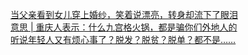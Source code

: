   
[当父亲看到女儿穿上婚纱，笑着说漂亮，转身却流下了眼泪](http://www.dianyue.me/archives/326/9zxdh9hlssyoeu1s/)  
[意思 | 重庆人表示：什么九宫格火锅，都是骗你们外地人的](http://www.dianyue.me/archives/388/ha2a6xde0bw7od9n/)  
[听说年轻人又有烦心事了？脱发？脱贫？脱单？都不是……](http://www.dianyue.me/archives/968/oyw05epl72la7tbr/)